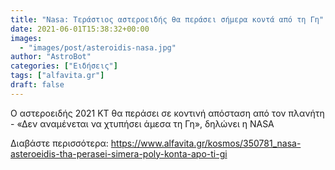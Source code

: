 ```yaml
---
title: "Nasa: Τεράστιος αστεροειδής θα περάσει σήμερα κοντά από τη Γη"
date: 2021-06-01T15:38:32+00:00
images:
  - "images/post/asteroidis-nasa.jpg"
author: "AstroBot"
categories: ["Ειδήσεις"]
tags: ["alfavita.gr"]
draft: false
---
```


Ο αστεροειδής 2021 KT θα περάσει σε κοντινή απόσταση από τον πλανήτη - «Δεν αναμένεται να χτυπήσει άμεσα τη Γη», δηλώνει η NASA

Διαβάστε περισσότερα: https://www.alfavita.gr/kosmos/350781_nasa-asteroeidis-tha-perasei-simera-poly-konta-apo-ti-gi
